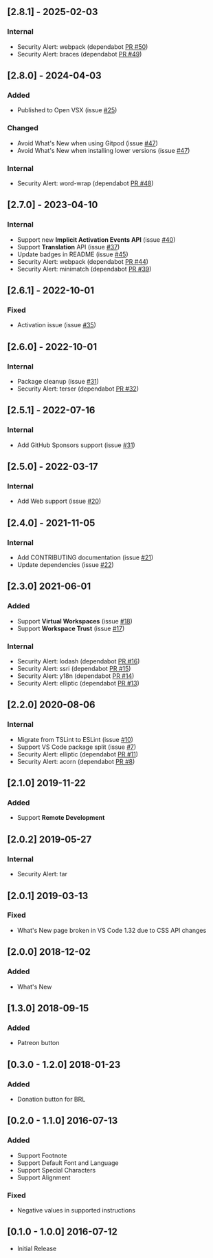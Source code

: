 ## [2.8.1] - 2025-02-03
### Internal
- Security Alert: webpack (dependabot [PR #50](https://github.com/alefragnani/vscode-language-rtf/pull/50))
- Security Alert: braces (dependabot [PR #49](https://github.com/alefragnani/vscode-language-rtf/pull/49))

## [2.8.0] - 2024-04-03
### Added
- Published to Open VSX (issue [#25](https://github.com/alefragnani/vscode-language-rtf/issues/25))

### Changed
- Avoid What's New when using Gitpod (issue [#47](https://github.com/alefragnani/vscode-language-rtf/issues/47))
- Avoid What's New when installing lower versions (issue [#47](https://github.com/alefragnani/vscode-language-rtf/issues/47))

### Internal
- Security Alert: word-wrap (dependabot [PR #48](https://github.com/alefragnani/vscode-language-rtf/pull/48))

## [2.7.0] - 2023-04-10
### Internal
- Support new **Implicit Activation Events API** (issue [#40](https://github.com/alefragnani/vscode-language-rtf/issues/40))
- Support **Translation** API (issue [#37](https://github.com/alefragnani/vscode-language-rtf/issues/37))
- Update badges in README (issue [#45](https://github.com/alefragnani/vscode-language-rtf/issues/45))
- Security Alert: webpack (dependabot [PR #44](https://github.com/alefragnani/vscode-language-rtf/pull/44))
- Security Alert: minimatch (dependabot [PR #39](https://github.com/alefragnani/vscode-language-rtf/pull/39))

## [2.6.1] - 2022-10-01
### Fixed
- Activation issue (issue [#35](https://github.com/alefragnani/vscode-language-rtf/issues/35))

## [2.6.0] - 2022-10-01
### Internal
- Package cleanup (issue [#31](https://github.com/alefragnani/vscode-language-rtf/issues/31))
- Security Alert: terser (dependabot [PR #32](https://github.com/alefragnani/vscode-language-rtf/pull/32))

## [2.5.1] - 2022-07-16
### Internal
- Add GitHub Sponsors support (issue [#31](https://github.com/alefragnani/vscode-language-rtf/pull/30))

## [2.5.0] - 2022-03-17
### Internal
- Add Web support (issue [#20](https://github.com/alefragnani/vscode-language-rtf/issues/20))

## [2.4.0] - 2021-11-05
### Internal
- Add CONTRIBUTING documentation (issue [#21](https://github.com/alefragnani/vscode-language-rtf/issues/21))
- Update dependencies (issue [#22](https://github.com/alefragnani/vscode-language-rtf/issues/22))

## [2.3.0] 2021-06-01
### Added
- Support **Virtual Workspaces** (issue [#18](https://github.com/alefragnani/vscode-language-rtf/issues/18))
- Support **Workspace Trust** (issue [#17](https://github.com/alefragnani/vscode-language-rtf/issues/17))

### Internal
- Security Alert: lodash (dependabot [PR #16](https://github.com/alefragnani/vscode-language-rtf/pull/16))
- Security Alert: ssri (dependabot [PR #15](https://github.com/alefragnani/vscode-language-rtf/pull/15))
- Security Alert: y18n (dependabot [PR #14](https://github.com/alefragnani/vscode-language-rtf/pull/14))
- Security Alert: elliptic (dependabot [PR #13](https://github.com/alefragnani/vscode-language-rtf/pull/13))

## [2.2.0] 2020-08-06
### Internal
- Migrate from TSLint to ESLint (issue [#10](https://github.com/alefragnani/vscode-language-rtf/issues/10))
- Support VS Code package split (issue [#7](https://github.com/alefragnani/vscode-language-rtf/issues/7))
- Security Alert: elliptic (dependabot [PR #11](https://github.com/alefragnani/vscode-language-rtf/pull/11))
- Security Alert: acorn (dependabot [PR #8](https://github.com/alefragnani/vscode-language-rtf/pull/8))

## [2.1.0] 2019-11-22
### Added
* Support **Remote Development**

## [2.0.2] 2019-05-27
### Internal
- Security Alert: tar

## [2.0.1] 2019-03-13
### Fixed
- What's New page broken in VS Code 1.32 due to CSS API changes

## [2.0.0] 2018-12-02
### Added
- What's New

## [1.3.0] 2018-09-15
### Added
- Patreon button

## [0.3.0 - 1.2.0] 2018-01-23
### Added
- Donation button for BRL

## [0.2.0 - 1.1.0] 2016-07-13
### Added
- Support Footnote
- Support Default Font and Language
- Support Special Characters
- Support Alignment

### Fixed
- Negative values in supported instructions

## [0.1.0 - 1.0.0] 2016-07-12
- Initial Release
